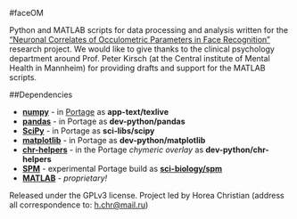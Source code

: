 #faceOM

Python and MATLAB scripts for data processing and analysis written for the [“Neuronal Correlates of Occulometric Parameters in Face Recognition”](https://github.com/TheChymera/masterarbeit) research project.
We would like to give thanks to the clinical psychology department around Prof. Peter Kirsch (at the Central institute of Mental Health in Mannheim) for providing  drafts and support for the MATLAB scripts.

##Dependencies

* **[numpy](https://en.wikipedia.org/wiki/Numpy)** - in [Portage](http://en.wikipedia.org/wiki/Portage_(software)) as **app-text/texlive**
* **[pandas](https://en.wikipedia.org/wiki/Pandas_(software))** - in Portage as **dev-python/pandas**
* **[SciPy](https://en.wikipedia.org/wiki/Scipy)** - in Portage as **sci-libs/scipy**
* **[matplotlib](https://en.wikipedia.org/wiki/Matplotlib)** - in Portage as **dev-python/matplotlib**
* **[chr-helpers](https://github.com/TheChymera/chr-helpers)** - in the Portage *chymeric overlay* as **dev-python/chr-helpers**
* **[SPM](https://en.wikibooks.org/wiki/SPM)** - experimental Portage build as **[sci-biology/spm](https://github.com/gentoo-science/sci/pull/107/files)**
* **[MATLAB](https://en.wikipedia.org/wiki/Matlab)** - *proprietary!*

Released under the GPLv3 license.
Project led by Horea Christian (address all correspondence to: h.chr@mail.ru)
